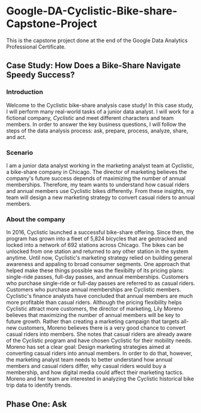 # Google-DA-Cyclistic-Bike-share-Capstone-Project
This is the capstone project done at the end of the Google Data Analytics Professional Certificate.
## Case Study: How Does a Bike-Share Navigate Speedy Success?
### Introduction
Welcome to the Cyclistic bike-share analysis case study! In this case study, I will perform many real-world tasks of a junior data analyst. I will work for a fictional company, *Cyclistic* and meet different characters and team members. In order to answer the key business questions, I will follow the steps of the data analysis process: ask, prepare, process, analyze, share, and act.
### Scenario
I am a junior data analyst working in the marketing analyst team at Cyclistic, a bike-share company in Chicago. The director of marketing believes the company's future success depends of maximizing the number of annual memberships. Therefore, my team wants to understand how casual riders and annual members use Cyclistic bikes differently. From these insights, my team will design a new marketing strategy to convert casual riders to annual members.
### About the company
In 2016, Cyclistic launched a successful bike-share offering. Since then, the program has grown into a fleet of 5,824 bicycles that are geotracked and locked into a network of 692 stations across Chicago. The bikes can be unlocked from one station and returned to any other station in the system anytime.
Until now, Cyclistic's marketing strategy relied on building general awareness and appaling to broad consumer segments. One approach that helped make these things possible was the flexibilty of its pricing plans: single-ride passes, full-day passes, and annual memberships. Customers who purchase single-ride or full-day passes are referred to as casual riders. Customers who purchase annual memberships are Cyclistic members.
Cyclistic's finance analysts have concluded that annual members are much more profitable than casual riders. Although the pricing flexibility helps Cyclistic attract more customers, the director of marketing, Lily Moreno believes that maximizing the number of annual members will be key to future growth. Rather than creating a marketing campaign that targets all-new customers, Moreno believes there is a very good chance to convert casual riders into members. She notes that casual riders are already aware of the Cyclistic program and have chosen Cyclistic for their mobility needs.
Moreno has set a clear goal: Design marketing strategies aimed at converting casual riders into annual members. In order to do that, however, the marketing analyst team needs to better understand how annual members and casual riders differ, why casual riders would buy a membership, and how digital media could affect their marketing tactics. Moreno and her team are interested in analyzing the Cyclistic historical bike trip data to identify trends.
## Phase One: Ask
